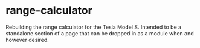# range-calculator
Rebuilding the range calculator for the Tesla Model S. Intended to be a standalone section of a page that can be dropped in as a module when and however desired.
